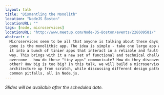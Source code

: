 ```yaml
---
layout: talk
title: "Dismantling the Monolith"
location: "NodeJS Boston"
locationURL: ""
tags: [node, microservices]
locationURL: "http://www.meetup.com/Node-JS-Boston/events/228609581/"
abstract: >
  Microservices seem to be all that anyone is talking about these days; long
  gone is the monolithic app. The idea is simple - take one large app and break
  it into a bunch of tinier apps that interact in a reliable and fault-tolerant
  way. This brings with it a new set of functional and technical challenges to
  overcome - how do these "tiny apps" communicate? How do they discover each
  other? How big is too big? In this talk, we will build a microservice-based
  architecture up from scratch, while discussing different design patterns and
  common pitfalls, all in Node.js.
---
```


*Slides will be available after the scheduled date.*
